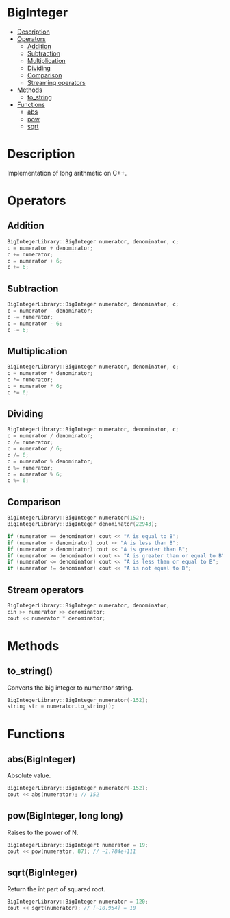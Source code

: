 # BigInteger

* [Description](#description)   
* [Operators](#operators)
  * [Addition](#addition)
  * [Subtraction](#subtraction)
  * [Multiplication](#multiplication)
  * [Dividing](#dividing)
  * [Comparison](#comparison)
  * [Streaming operators](#streaming-operators)
* [Methods](#methods)
  * [to_string](#to_string)
* [Functions](#functions)
  * [abs](#absbiginteger)
  * [pow](#powbiginteger-long-long)
  * [sqrt](#sqrtbiginteger)
  

# Description
Implementation of long arithmetic on C++.

# Operators
## Addition
```C++
BigIntegerLibrary::BigInteger numerator, denominator, c;
c = numerator + denominator;
c += numerator;
c = numerator + 6;
c += 6;
```
## Subtraction
```C++
BigIntegerLibrary::BigInteger numerator, denominator, c;
c = numerator - denominator;
c -= numerator;
c = numerator - 6;
c -= 6;
```
## Multiplication
```C++
BigIntegerLibrary::BigInteger numerator, denominator, c;
c = numerator * denominator;
c *= numerator;
c = numerator * 6;
c *= 6;
```
## Dividing
```C++
BigIntegerLibrary::BigInteger numerator, denominator, c;
c = numerator / denominator;
c /= numerator;
c = numerator / 6;
c /= 6;
c = numerator % denominator;
c %= numerator;
c = numerator % 6;
c %= 6;
```
## Comparison
```C++
BigIntegerLibrary::BigInteger numerator(152);
BigIntegerLibrary::BigInteger denominator(22943);

if (numerator == denominator) cout << "A is equal to B";
if (numerator < denominator) cout << "A is less than B";
if (numerator > denominator) cout << "A is greater than B";
if (numerator >= denominator) cout << "A is greater than or equal to B";
if (numerator <= denominator) cout << "A is less than or equal to B";
if (numerator != denominator) cout << "A is not equal to B";
```
## Stream operators
```C++
BigIntegerLibrary::BigInteger numerator, denominator;
cin >> numerator >> denominator;
cout << numerator * denominator;
```
# Methods
## to_string()
Converts the big integer to numerator string.
```C++
BigIntegerLibrary::BigInteger numerator(-152);
string str = numerator.to_string();
```
# Functions
## abs(BigInteger)
Absolute value.
```C++
BigIntegerLibrary::BigInteger numerator(-152);
cout << abs(numerator); // 152
```
## pow(BigInteger, long long)
Raises to the power of N.
```C++
BigIntegerLibrary::BigIntegert numerator = 19;
cout << pow(numerator, 87); // ~1.784e+111
```
## sqrt(BigInteger)
Return the int part of squared root.
```C++
BigIntegerLibrary::BigInteger numerator = 120;
cout << sqrt(numerator); // [~10.954] = 10
```
